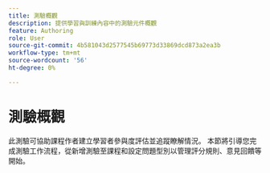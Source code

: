 ```yaml
---
title: 測驗概觀
description: 提供學習與訓練內容中的測驗元件概觀
feature: Authoring
role: User
source-git-commit: 4b581043d2577545b69773d33869dcd873a2ea3b
workflow-type: tm+mt
source-wordcount: '56'
ht-degree: 0%

---
```


# 測驗概觀

此測驗可協助課程作者建立學習者參與度評估並追蹤瞭解情況。 本節將引導您完成測驗工作流程，從新增測驗至課程和設定問題型別以管理評分規則、意見回饋等開始。





